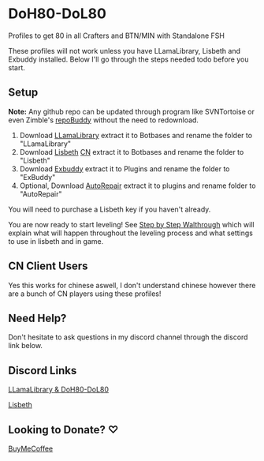 # DoH80-DoL80
Profiles to get 80 in all Crafters and BTN/MIN with Standalone FSH

These profiles will not work unless you have LLamaLibrary, Lisbeth and Exbuddy installed. Below I'll go through the steps needed todo before you start. 

## Setup

**Note:** Any github repo can be updated through program like SVNTortoise or even Zimble's [repoBuddy](https://github.com/Zimgineering/repoBuddy) without the need to redownload.

1. Download [LLamaLibrary](https://github.com/nt153133/LlamaLibrary) extract it to Botbases and rename the folder to "LLamaLibrary"
2. Download [Lisbeth](https://lisbeth.io/downloads/v52/Lisbeth.zip) [CN](https://lisbeth.io/downloads/v51/Lisbeth.zip) extract it to Botbases and rename the folder to "Lisbeth"
3. Download [Exbuddy](https://github.com/Entrax643/ExBuddy) extract it to Plugins and rename the folder to "ExBuddy"
4. Optional, Download [AutoRepair](https://github.com/nt153133/AutoRepair) extract it to plugins and rename folder to "AutoRepair"

You will need to purchase a Lisbeth key if you haven't already.

You are now ready to start leveling! See [Step by Step Walthrough](https://github.com/Angles24/DoH80-DoL80/wiki/Step-by-Step-Walkthrough) which will explain what will happen throughout the leveling process and what settings to use in lisbeth and in game.

## CN Client Users
Yes this works for chinese aswell, I don't understand chinese however there are a bunch of CN players using these profiles!

## Need Help?
Don't hesitate to ask questions in my discord channel through the discord link below.

## Discord Links
[LLamaLibrary & DoH80-DoL80](https://discord.gg/bmgCq39)

[Lisbeth](https://discord.gg/P6fYE2B)

## Looking to Donate? ♡
[BuyMeCoffee](https://www.buymeacoffee.com/Angles24)
